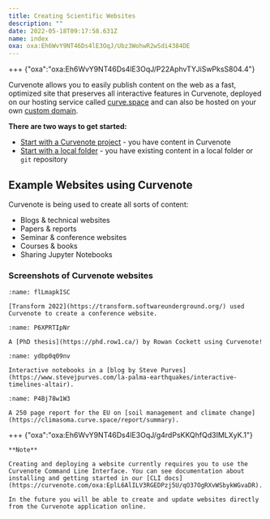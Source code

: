 ```yaml
---
title: Creating Scientific Websites
description: ""
date: 2022-05-18T09:17:58.631Z
name: index
oxa: oxa:Eh6WvY9NT46Ds4lE3OqJ/Ubz3WohwR2wSdi4384DE
---
```


+++ {"oxa":"oxa:Eh6WvY9NT46Ds4lE3OqJ/P22AphvTYJiSwPksS804.4"}

Curvenote allows you to easily publish content on the web as a fast, optimized site that preserves all interactive features in Curvenote, deployed on our hosting service called [curve.space](https://curve.space) and can also be hosted on your own [custom domain](oxa:Eh6WvY9NT46Ds4lE3OqJ/Qn9rzCukuPlbwhKl8qA0 "Custom Domains").

**There are two ways to get started:**

- [Start with a Curvenote project](oxa:Eh6WvY9NT46Ds4lE3OqJ/cMzSX755ZfawTQbU41BV "Start with a Curvenote project") - you have content in Curvenote
- [Start with a local folder](oxa:Eh6WvY9NT46Ds4lE3OqJ/awl1FKZAY7CpiX7GWWXS "Start with a local folder") - you have existing content in a local folder or `git` repository

## Example Websites using Curvenote

Curvenote is being used to create all sorts of content:

- Blogs & technical websites
- Papers & reports
- Seminar & conference websites
- Courses & books
- Sharing Jupyter Notebooks

### Screenshots of Curvenote websites

```{figure} images/Eh6WvY9NT46Ds4lE3OqJ-BPUsfKGKYjkbeVep7pas-v1.png
:name: flLmapkISC

[Transform 2022](https://transform.softwareunderground.org/) used Curvenote to create a conference website.
```

```{figure} images/Eh6WvY9NT46Ds4lE3OqJ-P4CT5O933tyXwd3EI7bU-v1.gif
:name: P6XPRTIpNr

A [PhD thesis](https://phd.row1.ca/) by Rowan Cockett using Curvenote!
```

```{figure} images/Eh6WvY9NT46Ds4lE3OqJ-MElmpFAv0wsWkfbS0YLb-v1.gif
:name: ydbp0q09nv

Interactive notebooks in a [blog by Steve Purves](https://www.stevejpurves.com/la-palma-earthquakes/interactive-timelines-altair).
```

```{figure} images/Eh6WvY9NT46Ds4lE3OqJ-75ClmoHck3X9LbuLYFLc-v1.png
:name: P4Bj78w1W3

A 250 page report for the EU on [soil management and climate change](https://climasoma.curve.space/report/summary).
```

+++ {"oxa":"oxa:Eh6WvY9NT46Ds4lE3OqJ/g4rdPsKKQhfQd3IMLXyK.1"}

````{important}
**Note**

Creating and deploying a website currently requires you to use the Curvenote Command Line Interface. You can see documentation about installing and getting started in our [CLI docs](https://curvenote.com/oxa:EplL6AlILV3RGEDPzj5U/qO37OgRXvWSbykWGvaDR).

In the future you will be able to create and update websites directly from the Curvenote application online.

````

